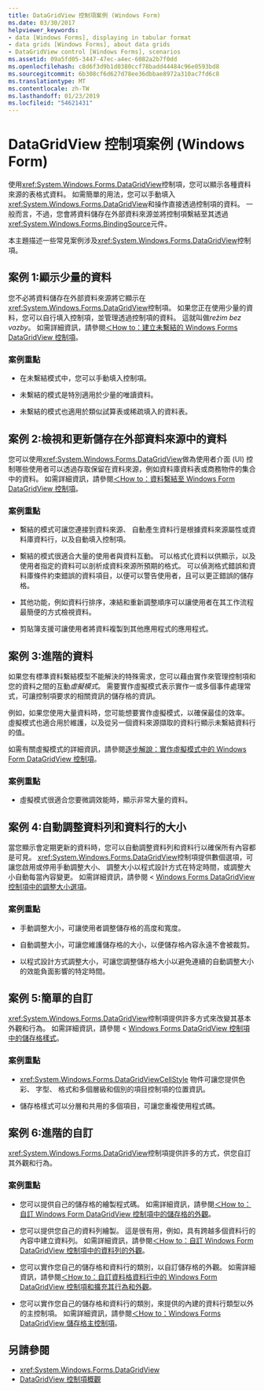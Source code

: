 ```yaml
---
title: DataGridView 控制項案例 (Windows Form)
ms.date: 03/30/2017
helpviewer_keywords:
- data [Windows Forms], displaying in tabular format
- data grids [Windows Forms], about data grids
- DataGridView control [Windows Forms], scenarios
ms.assetid: 09a5fd05-3447-47ec-a4ec-6082a2b7f0dd
ms.openlocfilehash: c8d6f3d9b1d0380ccf78badd44484c96e0593bd8
ms.sourcegitcommit: 6b308cf6d627d78ee36dbbae8972a310ac7fd6c8
ms.translationtype: MT
ms.contentlocale: zh-TW
ms.lasthandoff: 01/23/2019
ms.locfileid: "54621431"
---
```

# <a name="datagridview-control-scenarios-windows-forms"></a>DataGridView 控制項案例 (Windows Form)
使用<xref:System.Windows.Forms.DataGridView>控制項，您可以顯示各種資料來源的表格式資料。 如需簡單的用法，您可以手動填入<xref:System.Windows.Forms.DataGridView>和操作直接透過控制項的資料。 一般而言，不過，您會將資料儲存在外部資料來源並將控制項繫結至其透過<xref:System.Windows.Forms.BindingSource>元件。  
  
 本主題描述一些常見案例涉及<xref:System.Windows.Forms.DataGridView>控制項。  
  
## <a name="scenario-1-displaying-small-amounts-of-data"></a>案例 1:顯示少量的資料  
 您不必將資料儲存在外部資料來源將它顯示在<xref:System.Windows.Forms.DataGridView>控制項。 如果您正在使用少量的資料，您可以自行填入控制項，並管理透過控制項的資料。 這就叫做*režim bez vazby*。 如需詳細資訊，請參閱[＜How to：建立未繫結的 Windows Forms DataGridView 控制項](../../../../docs/framework/winforms/controls/how-to-create-an-unbound-windows-forms-datagridview-control.md)。  
  
### <a name="scenario-key-points"></a>案例重點  
  
-   在未繫結模式中，您可以手動填入控制項。  
  
-   未繫結的模式是特別適用於少量的唯讀資料。  
  
-   未繫結的模式也適用於類似試算表或稀疏填入的資料表。  
  
## <a name="scenario-2-viewing-and-updating-data-stored-in-an-external-data-source"></a>案例 2:檢視和更新儲存在外部資料來源中的資料  
 您可以使用<xref:System.Windows.Forms.DataGridView>做為使用者介面 (UI) 控制哪些使用者可以透過存取保留在資料來源，例如資料庫資料表或商務物件的集合中的資料。 如需詳細資訊，請參閱[＜How to：資料繫結至 Windows Form DataGridView 控制項](../../../../docs/framework/winforms/controls/how-to-bind-data-to-the-windows-forms-datagridview-control.md)。  
  
### <a name="scenario-key-points"></a>案例重點  
  
-   繫結的模式可讓您連接到資料來源、 自動產生資料行是根據資料來源屬性或資料庫資料行，以及自動填入控制項。  
  
-   繫結的模式很適合大量的使用者與資料互動。 可以格式化資料以供顯示，以及使用者指定的資料可以剖析成資料來源所預期的格式。 可以偵測格式錯誤和資料庫條件約束錯誤的資料項目，以便可以警告使用者，且可以更正錯誤的儲存格。  
  
-   其他功能，例如資料行排序，凍結和重新調整順序可以讓使用者在其工作流程最簡便的方式檢視資料。  
  
-   剪貼簿支援可讓使用者將資料複製到其他應用程式的應用程式。  
  
## <a name="scenario-3-advanced-data"></a>案例 3:進階的資料  
 如果您有標準資料繫結模型不能解決的特殊需求，您可以藉由實作來管理控制項和您的資料之間的互動*虛擬模式*。 需要實作虛擬模式表示實作一或多個事件處理常式，可讓控制項要求的相關資訊的儲存格的資訊。  
  
 例如，如果您使用大量資料時，您可能想要實作虛擬模式，以確保最佳的效率。 虛擬模式也適合用於維護，以及從另一個資料來源擷取的資料行顯示未繫結資料行的值。  
  
 如需有關虛擬模式的詳細資訊，請參閱[逐步解說：實作虛擬模式中的 Windows Form DataGridView 控制項](../../../../docs/framework/winforms/controls/implementing-virtual-mode-wf-datagridview-control.md)。  
  
### <a name="scenario-key-points"></a>案例重點  
  
-   虛擬模式很適合您要微調效能時，顯示非常大量的資料。  
  
## <a name="scenario-4-automatically-resizing-rows-and-columns"></a>案例 4:自動調整資料列和資料行的大小  
 當您顯示會定期更新的資料時，您可以自動調整資料列和資料行以確保所有內容都是可見。 <xref:System.Windows.Forms.DataGridView>控制項提供數個選項，可讓您啟用或停用手動調整大小、 調整大小以程式設計方式在特定時間，或調整大小自動每當內容變更。 如需詳細資訊，請參閱 < [Windows Forms DataGridView 控制項中的調整大小選項](../../../../docs/framework/winforms/controls/sizing-options-in-the-windows-forms-datagridview-control.md)。  
  
### <a name="scenario-key-points"></a>案例重點  
  
-   手動調整大小，可讓使用者調整儲存格的高度和寬度。  
  
-   自動調整大小，可讓您維護儲存格的大小，以便儲存格內容永遠不會被裁剪。  
  
-   以程式設計方式調整大小，可讓您調整儲存格大小以避免連續的自動調整大小的效能負面影響的特定時間。  
  
## <a name="scenario-5-simple-customization"></a>案例 5:簡單的自訂  
 <xref:System.Windows.Forms.DataGridView>控制項提供許多方式來改變其基本外觀和行為。 如需詳細資訊，請參閱 < [Windows Forms DataGridView 控制項中的儲存格樣式](../../../../docs/framework/winforms/controls/cell-styles-in-the-windows-forms-datagridview-control.md)。  
  
### <a name="scenario-key-points"></a>案例重點  
  
-   <xref:System.Windows.Forms.DataGridViewCellStyle> 物件可讓您提供色彩、 字型、 格式和多個層級和個別的項目控制項的位置資訊。  
  
-   儲存格樣式可以分層和共用的多個項目，可讓您重複使用程式碼。  
  
## <a name="scenario-6-advanced-customization"></a>案例 6:進階的自訂  
 <xref:System.Windows.Forms.DataGridView>控制項提供許多的方式，供您自訂其外觀和行為。  
  
### <a name="scenario-key-points"></a>案例重點  
  
-   您可以提供自己的儲存格的繪製程式碼。 如需詳細資訊，請參閱[＜How to：自訂 Windows Form DataGridView 控制項中的儲存格的外觀](../../../../docs/framework/winforms/controls/customize-the-appearance-of-cells-in-the-datagrid.md)。  
  
-   您可以提供您自己的資料列繪製。 這是很有用，例如，具有跨越多個資料行的內容中建立資料列。 如需詳細資訊，請參閱[＜How to：自訂 Windows Form DataGridView 控制項中的資料列的外觀](../../../../docs/framework/winforms/controls/customize-the-appearance-of-rows-in-the-datagrid.md)。  
  
-   您可以實作您自己的儲存格和資料行的類別，以自訂儲存格的外觀。 如需詳細資訊，請參閱[＜How to：自訂資料格資料行中的 Windows Form DataGridView 控制項和擴充其行為和外觀](../../../../docs/framework/winforms/controls/customize-cells-and-columns-in-the-datagrid-by-extending-behavior.md)。  
  
-   您可以實作您自己的儲存格和資料行的類別，來提供的內建的資料行類型以外的主控制項。 如需詳細資訊，請參閱[＜How to：Windows Forms DataGridView 儲存格主控制項](../../../../docs/framework/winforms/controls/how-to-host-controls-in-windows-forms-datagridview-cells.md)。  
  
## <a name="see-also"></a>另請參閱
- <xref:System.Windows.Forms.DataGridView>
- [DataGridView 控制項概觀](../../../../docs/framework/winforms/controls/datagridview-control-overview-windows-forms.md)
